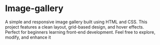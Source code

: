 # Image-gallery
A simple and responsive image gallery built using HTML and CSS. This project features a clean layout, grid-based design, and hover effects. Perfect for beginners learning front-end development. Feel free to explore, modify, and enhance it
